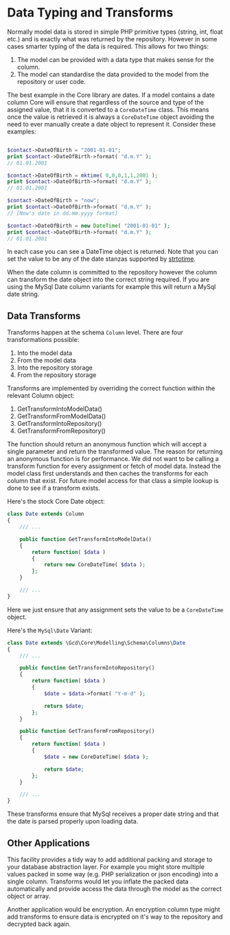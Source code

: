 Data Typing and Transforms
===

Normally model data is stored in simple PHP primitive types (string, int, float etc.) and is
exactly what was returned by the repository. However in some cases smarter typing of the
data is required. This allows for two things:

1. The model can be provided with a data type that makes sense for the column.
2. The model can standardise the data provided to the model from the repository or user code.

The best example in the Core library are dates. If a model contains a date column Core will ensure
that regardless of the source and type of the assigned value, that it is converted to a
`CoreDateTime` class. This means once the value is retrieved it is always a `CoreDateTime` object
avoiding the need to ever manually create a date object to represent it. Consider these examples:

``` php

$contact->DateOfBirth = "2001-01-01";
print $contact->DateOfBirth->format( "d.m.Y" );
// 01.01.2001

$contact->DateOfBirth = mktime( 0,0,0,1,1,2001 );
print $contact->DateOfBirth->format( "d.m.Y" );
// 01.01.2001

$contact->DateOfBirth = "now";
print $contact->DateOfBirth->format( "d.m.Y" );
// [Now's date in dd.mm.yyyy format]

$contact->DateOfBirth = new DateTime( "2001-01-01" );
print $contact->DateOfBirth->format( "d.m.Y" );
// 01.01.2001
```

In each case you can see a DateTime object is returned. Note that you can set the value to be any of
the date stanzas supported by [strtotime](http://php.net/manual/en/datetime.formats.relative.php).

When the date column is committed to the repository however the column can transform the date object
into the correct string required. If you are using the MySql Date column variants for example this
will return a MySql date string.

## Data Transforms

Transforms happen at the schema `Column` level. There are four transformations possible:

1. Into the model data
2. From the model data
3. Into the repository storage
4. From the repository storage

Transforms are implemented by overriding the correct function within the relevant Column object:

1. GetTransformIntoModelData()
2. GetTransformFromModelData()
3. GetTransformIntoRepository()
4. GetTransformFromRepository()

The function should return an anonymous function which will accept a single parameter and return the
transformed value. The reason for returning an anonymous function is for performance. We did not
want to be calling a transform function for every assignment or fetch of model data. Instead the
model class first understands and then caches the transforms for each column that exist. For future
model access for that class a simple lookup is done to see if a transform exists.

Here's the stock Core Date object:

``` php
class Date extends Column
{
	/// ...

	public function GetTransformIntoModelData()
	{
		return function( $data )
		{
			return new CoreDateTime( $data );
		};
	}

	/// ...
}
```

Here we just ensure that any assignment sets the value to be a `CoreDateTime` object.

Here's the `MySql\Date` Variant:

``` php
class Date extends \Gcd\Core\Modelling\Schema\Columns\Date
{
	/// ...

	public function GetTransformIntoRepository()
	{
		return function( $data )
		{
			$date = $data->format( "Y-m-d" );

			return $date;
		};
	}

	public function GetTransformFromRepository()
	{
		return function( $data )
		{
			$date = new CoreDateTime( $data );

			return $date;
		};
	}

	/// ...
}
```

These transforms ensure that MySql receives a proper date string and that the date is parsed
properly upon loading data.

## Other Applications

This facility provides a tidy way to add additional packing and storage to your database abstraction
layer. For example you might store multiple values packed in some way (e.g. PHP serialization or
json encoding) into a single column. Transforms would let you inflate the packed data automatically
and provide access the data through the model as the correct object or array.

Another application would be encryption. An encryption column type might add transforms to ensure
data is encrypted on it's way to the repository and decrypted back again.
